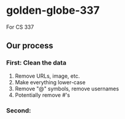 # golden-globe-337
For CS 337

## Our process

### First: Clean the data

1) Remove URLs, image, etc.
2) Make everything lower-case
3) Remove "@" symbols, remove usernames
4) Potentially remove #'s

### Second: 